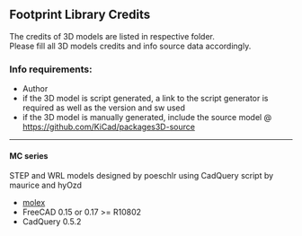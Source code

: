 ## Footprint Library Credits

The credits of 3D models are listed in respective folder.  
Please fill all 3D models credits and info source data accordingly.  

### Info requirements:
- Author
- if the 3D model is script generated, a link to the script generator is required as well as the version and sw used
- if the 3D model is manually generated, include the source model @ https://github.com/KiCad/packages3D-source

<hr>  

#### MC series

STEP and WRL models designed by poeschlr using CadQuery script by maurice and hyOzd
- [molex](https://github.com/easyw/kicad-3d-models-in-freecad/tree/master/cadquery/FCAD_script_generator/phoenix_contact)
- FreeCAD 0.15 or 0.17 >= R10802
- CadQuery 0.5.2
